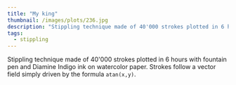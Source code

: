```yaml
---
title: "My king"
thumbnail: /images/plots/236.jpg
description: "Stippling technique made of 40'000 strokes plotted in 6 hours with fountain pen and Diamine Indigo ink on watercolor paper."
tags:
  - stippling
---
```


Stippling technique made of 40'000 strokes plotted in 6 hours with fountain pen and Diamine Indigo ink on watercolor paper.
Strokes follow a vector field simply driven by the formula `atan(x,y)`.

